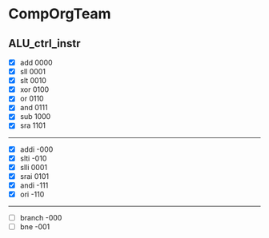 # CompOrgTeam

## ALU_ctrl_instr
- [x] add 	    0000
- [x] sll	    0001
- [x] slt 	    0010
- [x] xor 	    0100
- [x] or	    0110
- [x] and	    0111
- [x] sub	    1000
- [x] sra	    1101

---
- [x] addi	    -000
- [x] slti	    -010
- [x] slli	    0001
- [x] srai	    0101
- [x] andi	    -111
- [x] ori	    -110

---
- [ ] branch	-000
- [ ] bne		-001